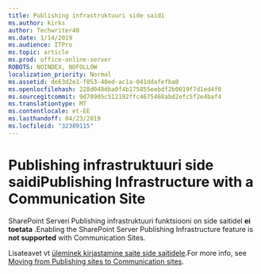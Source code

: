```yaml
---
title: Publishing infrastruktuuri side saidi
ms.author: kirks
author: Techwriter40
ms.date: 1/14/2019
ms.audience: ITPro
ms.topic: article
ms.prod: office-online-server
ROBOTS: NOINDEX, NOFOLLOW
localization_priority: Normal
ms.assetid: de63d2e1-f053-40ed-ac1a-041ddafefba0
ms.openlocfilehash: 228d048dba0f4b175855eebdf2b0019f7d1ed4f0
ms.sourcegitcommit: 9d78905c512192ffc4675468abd2efc5f2e4baf4
ms.translationtype: MT
ms.contentlocale: et-EE
ms.lasthandoff: 04/23/2019
ms.locfileid: "32389115"
---
```

# <a name="publishing-infrastructure-with-a-communication-site"></a><span data-ttu-id="65919-102">Publishing infrastruktuuri side saidi</span><span class="sxs-lookup"><span data-stu-id="65919-102">Publishing Infrastructure with a Communication Site</span></span>


<span data-ttu-id="65919-103">SharePoint Serveri Publishing infrastruktuuri funktsiooni on side saitidel **ei toetata** .</span><span class="sxs-lookup"><span data-stu-id="65919-103">Enabling the SharePoint Server Publishing Infrastructure feature is **not supported** with Communication Sites.</span></span> 
  
<span data-ttu-id="65919-104">Lisateavet vt [üleminek kirjastamine saite side saitidele](https://docs.microsoft.com/sharepoint/publishing-sites-classic-to-modern-experience).</span><span class="sxs-lookup"><span data-stu-id="65919-104">For more info, see [Moving from Publishing sites to Communication sites](https://docs.microsoft.com/sharepoint/publishing-sites-classic-to-modern-experience).</span></span> 
  


